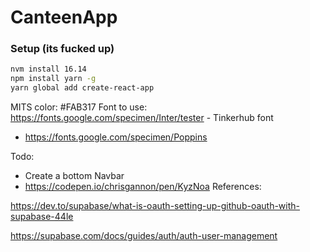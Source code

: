 # CanteenApp

### Setup (its fucked up)

```bash
nvm install 16.14
npm install yarn -g
yarn global add create-react-app
```

MITS color: #FAB317
Font to use: https://fonts.google.com/specimen/Inter/tester - Tinkerhub font

- https://fonts.google.com/specimen/Poppins

Todo:

- Create a bottom Navbar
- https://codepen.io/chrisgannon/pen/KyzNoa
  References:

https://dev.to/supabase/what-is-oauth-setting-up-github-oauth-with-supabase-44le

https://supabase.com/docs/guides/auth/auth-user-management
